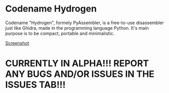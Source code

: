 # Codename Hydrogen
Codename "Hydrogen", formely PyAssembler, is a free-to-use disassembler just like Ghidra, made in the programming language Python.
It's main purpose is to be compact, portable and minimalistic.

[Screenshot](assets/showcase.png)

# CURRENTLY IN ALPHA!!! REPORT ANY BUGS AND/OR ISSUES IN THE ISSUES TAB!!!
